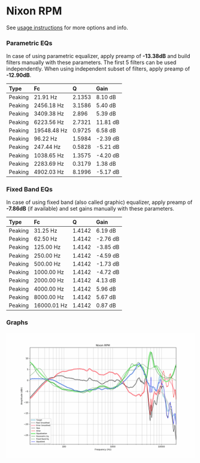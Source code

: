 # Nixon RPM
See [usage instructions](https://github.com/jaakkopasanen/AutoEq#usage) for more options and info.

### Parametric EQs
In case of using parametric equalizer, apply preamp of **-13.38dB** and build filters manually
with these parameters. The first 5 filters can be used independently.
When using independent subset of filters, apply preamp of **-12.90dB**.

| Type    | Fc          |      Q | Gain     |
|:--------|:------------|:-------|:---------|
| Peaking | 21.91 Hz    | 2.1353 | 8.10 dB  |
| Peaking | 2456.18 Hz  | 3.1586 | 5.40 dB  |
| Peaking | 3409.38 Hz  | 2.896  | 5.39 dB  |
| Peaking | 6223.56 Hz  | 2.7321 | 11.81 dB |
| Peaking | 19548.48 Hz | 0.9725 | 6.58 dB  |
| Peaking | 96.22 Hz    | 1.5984 | -2.39 dB |
| Peaking | 247.44 Hz   | 0.5828 | -5.21 dB |
| Peaking | 1038.65 Hz  | 1.3575 | -4.20 dB |
| Peaking | 2283.69 Hz  | 0.3179 | 1.38 dB  |
| Peaking | 4902.03 Hz  | 8.1996 | -5.17 dB |

### Fixed Band EQs
In case of using fixed band (also called graphic) equalizer, apply preamp of **-7.86dB**
(if available) and set gains manually with these parameters.

| Type    | Fc          |      Q | Gain     |
|:--------|:------------|:-------|:---------|
| Peaking | 31.25 Hz    | 1.4142 | 6.19 dB  |
| Peaking | 62.50 Hz    | 1.4142 | -2.76 dB |
| Peaking | 125.00 Hz   | 1.4142 | -3.85 dB |
| Peaking | 250.00 Hz   | 1.4142 | -4.59 dB |
| Peaking | 500.00 Hz   | 1.4142 | -1.73 dB |
| Peaking | 1000.00 Hz  | 1.4142 | -4.72 dB |
| Peaking | 2000.00 Hz  | 1.4142 | 4.13 dB  |
| Peaking | 4000.00 Hz  | 1.4142 | 5.96 dB  |
| Peaking | 8000.00 Hz  | 1.4142 | 5.67 dB  |
| Peaking | 16000.01 Hz | 1.4142 | 0.87 dB  |

### Graphs
![](./Nixon%20RPM.png)